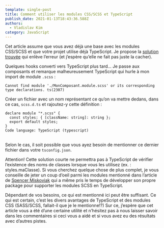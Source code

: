 ```yaml
---
template: single-post
title: Comment utiliser les modules CSS/SCSS et TypeScript
publish_date: 2021-01-13T18:43:36.588Z
authors:
  - Vladislav Kim
category: JavaScript
---
```


Cet article assume que vous avez déjà une base avec les modules CSS/SCSS et que votre projet utilise déjà TypeScript. Je propose la [solution trouvée](https://skovy.dev/generating-typescript-definitions-for-css-modules-using-sass/) qui enlève l’erreur (et j’espère qu’elle ne fait pas juste la cacher).

Quelques hooks converti vers TypeScript plus tard… Je passe aux composants et remarque malheureusement TypeScript qui hurle à mon import de module `.scss` :

`Cannot find module './MonComposant.module.scss' or its corresponding type declarations. ts(2307)`

Créer un fichier avec un nom représentant ce qu’on va mettre dedans, dans ce cas, `scss.d.ts` et rajoutez-y cette définition :

```
declare module "*.scss" {
  const styles: { [className: string]: string };
  export default styles;
}
Code language: TypeScript (typescript)
```

\
Selon le cas, il soit possible que vous ayez besoin de mentionner ce dernier fichier dans votre `tsconfig.json`.

Attention! Cette solution courte ne permettra pas à TypeScript de vérifier l’existence des noms de classes lorsque vous les utilisez (ex. : styles.maClasse). Si vous cherchez quelque chose de plus complet, je vous conseille de jeter un coup d’oeil parmi les modules mentionné dans l’article de [Spencer Miskoviak](https://skovy.dev/generating-typescript-definitions-for-css-modules-using-sass/) qui a même pris le temps de développer son propre package pour supporter les modules SCSS en TypeScript.

Dépendant de vos besoins, ce qui est mentionné ici peut être suffisant. Ce qui est certain, c’est les divers avantages de TypeScript et des modules CSS (SASS/SCSS, fallait-il que je le mentionne!?) Sur ce, j’espère que cet article vous a été d’une certaine utilité et n’hésitez pas à nous laisser savoir dans les commentaires si ceci vous a aidé et si vous avez eu des résultats avec d’autres pistes.
